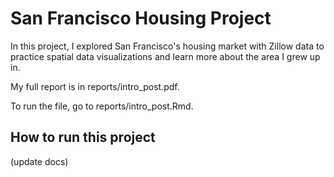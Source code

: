 # San Francisco Housing Project

In this project, I explored San Francisco's housing market with Zillow data to practice spatial data visualizations and learn more about the area I grew up in. 

My full report is in reports/intro_post.pdf.

To run the file, go to reports/intro_post.Rmd.

## How to run this project

(update docs)
